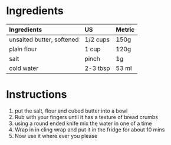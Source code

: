 Ingredients
===
|Ingredients | US    |Metric |
|:-----------|:------|:------|
| unsalted butter, softened | 1/2 cups | 150g |
| plain flour | 1 cup | 120g |
| salt        | pinch   | 1g  |
| cold water       | 2-3 tbsp | 53 ml   |

Instructions
===

1. put the salt, flour and cubed butter into a bowl
2. Rub with your fingers until it has a texture of bread crumbs
3. using a round ended knife mix the water in one of a time
4. Wrap in in cling wrap and put it in the fridge for about 10 mins
5. Now use it where ever you please

